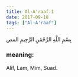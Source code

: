 ```yaml
---
title: Al-A'raaf:1
date: 2017-09-18
tags: ["Al-A'raaf"]
---
```

بِسْمِ اللَّهِ الرَّحْمَٰنِ الرَّحِيمِ المص
### meaning: 
Alif, Lam, Mim, Suad.

